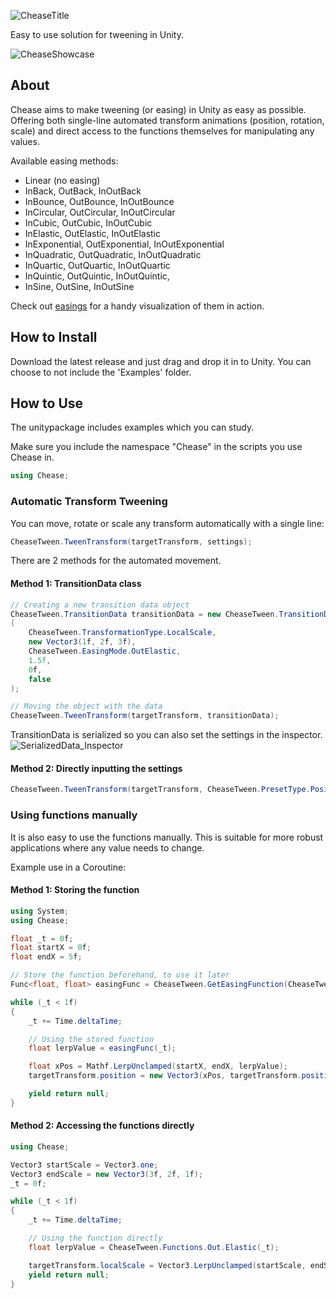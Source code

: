 ![CheaseTitle](https://github.com/user-attachments/assets/030e55e2-bd77-442a-909e-7e1c0ba5ff40)

Easy to use solution for tweening in Unity.

![CheaseShowcase](https://github.com/user-attachments/assets/6e859586-36a5-4965-8538-2a7aca6c30fd)

## About
Chease aims to make tweening (or easing) in Unity as easy as possible. Offering both single-line automated transform animations (position, rotation, scale) and direct access to the functions themselves for manipulating any values.

Available easing methods:
- Linear (no easing)
- InBack, OutBack, InOutBack
- InBounce, OutBounce, InOutBounce
- InCircular, OutCircular, InOutCircular
- InCubic, OutCubic, InOutCubic
- InElastic, OutElastic, InOutElastic
- InExponential, OutExponential, InOutExponential
- InQuadratic, OutQuadratic, InOutQuadratic
- InQuartic, OutQuartic, InOutQuartic
- InQuintic, OutQuintic, InOutQuintic,
- InSine, OutSine, InOutSine

Check out [easings](https://easings.net) for a handy visualization of them in action.

## How to Install
Download the latest release and just drag and drop it in to Unity. You can choose to not include the 'Examples' folder.


## How to Use

The unitypackage includes examples which you can study.

Make sure you include the namespace "Chease" in the scripts you use Chease in. 
```cs
using Chease;
```

### Automatic Transform Tweening
You can move, rotate or scale any transform automatically with a single line:
```cs
CheaseTween.TweenTransform(targetTransform, settings);
```


There are 2 methods for the automated movement.

#### Method 1: TransitionData class
```cs
// Creating a new transition data object
CheaseTween.TransitionData transitionData = new CheaseTween.TransitionData
(
	CheaseTween.TransformationType.LocalScale,
	new Vector3(1f, 2f, 3f),
	CheaseTween.EasingMode.OutElastic,
	1.5f,
	0f,
	false
);

// Moving the object with the data
CheaseTween.TweenTransform(targetTransform, transitionData);
```
TransitionData is serialized so you can also set the settings in the inspector.
![SerializedData_Inspector](https://github.com/user-attachments/assets/88fe5b3e-2870-4e80-8237-88435bb10595)


#### Method 2: Directly inputting the settings
```cs
CheaseTween.TweenTransform(targetTransform, CheaseTween.PresetType.Position, new Vector3(1f, 2f, 3f), CheaseTween.EasingMode.InOutBack, 1f, 0f, false);
```

### Using functions manually
It is also easy to use the functions manually. This is suitable for more robust applications where any value needs to change.

Example use in a Coroutine:
#### Method 1: Storing the function
```cs
using System;
using Chease;

float _t = 0f;
float startX = 0f;
float endX = 5f;

// Store the function beforehand, to use it later
Func<float, float> easingFunc = CheaseTween.GetEasingFunction(CheaseTween.EasingMode.OutCircular);

while (_t < 1f)
{
	_t += Time.deltaTime;

	// Using the stored function
	float lerpValue = easingFunc(_t);

	float xPos = Mathf.LerpUnclamped(startX, endX, lerpValue);
	targetTransform.position = new Vector3(xPos, targetTransform.position.y, 0f);

	yield return null;
}
```
#### Method 2: Accessing the functions directly
```cs
using Chease;

Vector3 startScale = Vector3.one;
Vector3 endScale = new Vector3(3f, 2f, 1f);
_t = 0f;

while (_t < 1f)
{
 	_t += Time.deltaTime;

	// Using the function directly
	float lerpValue = CheaseTween.Functions.Out.Elastic(_t);

	targetTransform.localScale = Vector3.LerpUnclamped(startScale, endScale, lerpValue);
	yield return null;
}
```
